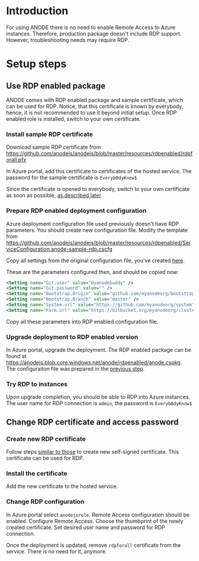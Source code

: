 # Introduction

For using ANODE there is no need to enable Remote Access to Azure instances. Therefore, production package doesn't include RDP support. However, troubleshooting needs may require RDP.

# Setup steps

## Use RDP enabled package

ANODE comes with RDP enabled package and sample certificate, which can be used for RDP. Notice, that this certificate is known by everybody, hence, it is not recommended to use it beyond initial setup. Once RDP enabled role is installed, switch to your own certificate.

### Install sample RDP certificate

Download sample RDP certificate from https://github.com/anodejs/anodejs/blob/master/resources/rdpenabled/rdpforall.pfx

In Azure portal, add this certificate to certificates of the hosted service. The password for the sample certificate is ```Everyb0dyKnow$```

Since the certificate is opened to everybody, switch to your own certificate as soon as possible, [as described later](https://github.com/anodejs/anodejs/blob/master/docs/RDP_SETUP.md#change-rdp-certificate-and-access-password).

### Prepare RDP enabled deployment configuration

Azure deployment configuration file used previously doesn't have RDP parameters. You should create new configuration file. Modify the template from https://github.com/anodejs/anodejs/blob/master/resources/rdpenabled/ServiceConfiguration.anode-sample-rdp.cscfg

Copy all settings from the original configuration file, you've created [here](https://github.com/anodejs/anodejs/blob/master/docs/SIMPLE_SETUP.md#azure-configuration).

These are the parameters configured then, and should be copied now:

```xml
<Setting name="Git.user" value="myanodebuddy" />
<Setting name="Git.password" value="" />
<Setting name="Bootstrap.Origin" value="github.com/myanodeorg/bootstrap" />
<Setting name="Bootstrap.Branch" value="master" />
<Setting name="System.url" value="https://github.com/myanodeorg/system" />
<Setting name="Farm.url" value="https://bitbucket.org/myanodeorg/cluster#farm" />
```

Copy all these parameters into RDP enabled configuration file.

### Upgrade deployment to RDP enabled version

In Azure portal, upgrade the deployment. The RDP enabled package can be found at https://anodejs.blob.core.windows.net/anode/rdpenabled/anode.cspkg. The configuraiton file was prepared in the [previous step](https://github.com/anodejs/anodejs/blob/master/docs/RDP_SETUP.md#prepare-rdp-enabled-deployment-configuration).

### Try RDP to instances

Upon upgrade completion, you should be able to RDP into Azure instances. The user name for RDP connection is ```admin```, the password is ```Everyb0dyKnow$```

## Change RDP certificate and access password

### Create new RDP certificate

Follow steps [similar to those](https://github.com/anodejs/anodejs/blob/master/docs/SECURITY_SETUP.md#setup-client-certificates) to create new self-signed certificate. This certificate can be used for RDP.

### Install the certificate

Add the new certificate to the hosted service.

### Change RDP configuration

In Azure portal select ```anodejsrole```. Remote Access configuration should be enabled. Configure Remote Access. Choose the thumbprint of the newly created certificate. Set desired user name and password for RDP connection.

Once the deployment is updated, remove ```rdpforall``` certificate from the service. There is no need for it, anymore.
